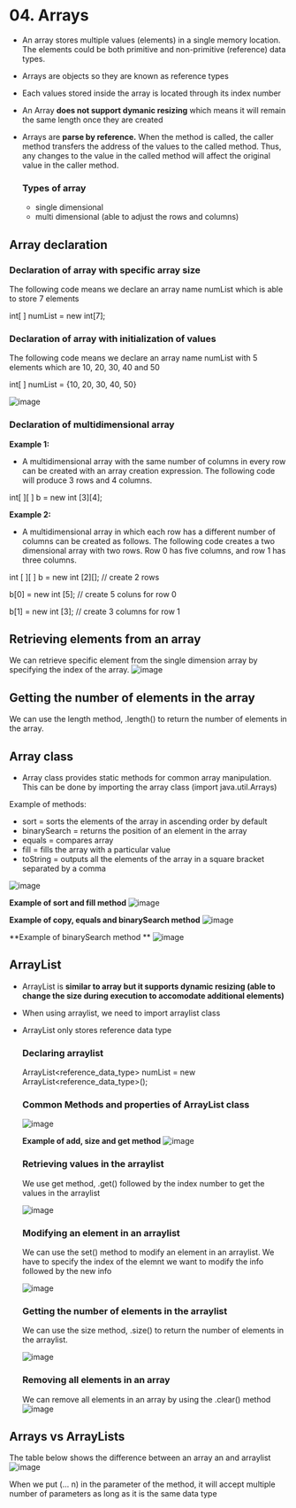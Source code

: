 # 04. Arrays
- An array stores multiple values (elements) in a single memory location. The elements could be both primitive and non-primitive (reference) data types.
- Arrays are objects so they are known as reference types
- Each values stored inside the array is located through its index number
- An Array **does not support dymanic resizing** which means it will remain the same length once they are created
- Arrays are **parse by reference.** When the method is called, the caller method transfers the address of the values to the called method. Thus, any changes to the value in the called method will affect the original value in the caller method.

  ### Types of array
  - single dimensional 
  - multi dimensional (able to adjust the rows and columns)
  
## Array declaration

  ### Declaration of array with specific array size
  The following code means we declare an array name numList which is able to store 7 elements
  
  int[ ] numList = new int[7];

  ### Declaration of array with initialization of values
  The following code means we declare an array name numList with 5 elements which are 10, 20, 30, 40 and 50
  
  int[ ] numList = {10, 20, 30, 40, 50}

  ![image](https://github.com/Fong20/Learning-repository/assets/150316121/2f04e981-c3ee-495f-9e29-9f12a2239614)

  ### Declaration of multidimensional array

  **Example 1:**
  - A multidimensional array with the same number of columns in every row can be created with an array creation expression. The following code will produce 3 rows and 4 columns.
  
  int[ ][ ] b = new int [3][4];

  **Example 2:**
  - A multidimensional array in which each row has a different number of columns can be created as follows. The following code creates a two dimensional array with two rows. Row 0 has five columns, and row 1 has three columns.
    
  int [ ][ ] b = new int [2][]; // create 2 rows
  
  b[0] = new int [5]; // create 5 coluns for row 0
  
  b[1] = new int [3]; // create 3 columns for row 1


## Retrieving elements from an array
We can retrieve specific element from the single dimension array by specifying the index of the array. 
![image](https://github.com/Fong20/Learning-repository/assets/150316121/ea80f400-5e83-474d-b850-63033d0d9ed2)

## Getting the number of elements in the array
We can use the length method, .length() to return the number of elements in the array.

## Array class
- Array class provides static methods for common array manipulation. This can be done by importing the array class (import java.util.Arrays)

Example of methods:
- sort = sorts the elements of the array in ascending order by default
- binarySearch = returns the position of an element in the array
- equals = compares array
- fill = fills the array with a particular value
- toString =  outputs all the elements of the array in a square bracket separated by a comma

![image](https://github.com/Fong20/Learning-repository/assets/150316121/adfa2aa4-d054-48d4-a8ef-fe39b0783270)

**Example of sort and fill method**
![image](https://github.com/Fong20/Learning-repository/assets/150316121/77401c9c-855e-4145-ad41-55576af8ab2e)

**Example of copy, equals and binarySearch method**
![image](https://github.com/Fong20/Learning-repository/assets/150316121/4f21c1e1-4525-4f65-a2c5-bbf0ed9fcc0b)

**Example of binarySearch method **
![image](https://github.com/Fong20/Learning-repository/assets/150316121/52fe9297-024b-4755-9209-6e098f71e308)


## ArrayList
- ArrayList is **similar to array but it supports dynamic resizing (able to change the size during execution to accomodate additional elements)**
- When using arraylist, we need to import arraylist class
- ArrayList only stores reference data type

  ### Declaring arraylist
  ArrayList<reference_data_type> numList = new ArrayList<reference_data_type>();

  ### Common Methods and properties of ArrayList class
  ![image](https://github.com/Fong20/Learning-repository/assets/150316121/e2858dba-69d5-42ee-864b-d96307deeb2e)

  **Example of add, size and get method**
  ![image](https://github.com/Fong20/Learning-repository/assets/150316121/e46dbd94-0c57-4ab0-a152-3b90091210a3)
  
  ### Retrieving values in the arraylist
  We use get method, .get() followed by the index number to get the values in the arraylist

  ![image](https://github.com/Fong20/Learning-repository/assets/150316121/dd80d59f-78c2-484e-8902-d6c5d443b6a6)

  ### Modifying an element in an arraylist
  We can use the set() method to modify an element in an arraylist. We have to specify the index of the elemnt we want to modify the info followed by the new info
  
  ![image](https://github.com/Fong20/Learning-repository/assets/150316121/8ddc9f8b-018e-44e8-abb0-0cd24ae1a4b2)

  ### Getting the number of elements in the arraylist
  We can use the size method, .size() to return the number of elements in the arraylist.

  ![image](https://github.com/Fong20/Learning-repository/assets/150316121/6a345311-1060-4e66-a812-d5627ada70c3)

  ### Removing all elements in an array
  We can remove all elements in an array by using the .clear() method
  ![image](https://github.com/Fong20/Learning-repository/assets/150316121/7ddc756b-eae4-4769-a101-2c636281853e)

## Arrays vs ArrayLists
The table below shows the difference between an array an and arraylist
![image](https://github.com/Fong20/Learning-repository/assets/150316121/47ba29a2-2fd2-4aa9-87b3-2e417e966bc1)




When we put (... n) in the parameter of the method, it will accept multiple number of parameters as long as it is the same data type
